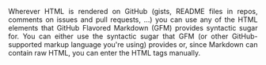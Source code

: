 <html>
  <body>
<div style="text-align: justify">
  <p>
Wherever HTML is rendered on GitHub (gists, README files in repos, comments on issues and pull requests, ...) you can use any of the HTML elements that GitHub Flavored Markdown (GFM) provides syntactic sugar for. You can either use the syntactic sugar that GFM (or other GitHub-supported markup language you're using) provides or, since Markdown can contain raw HTML, you can enter the HTML tags manually.
  </p>
</div>
  </body>
  </html>

